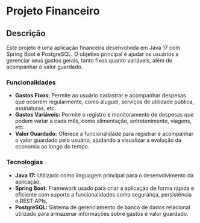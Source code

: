 # Projeto Financeiro

## Descrição

Este projeto é uma aplicação financeira desenvolvida em Java 17 com Spring Boot e PostgreSQL. O objetivo principal é ajudar os usuários a gerenciar seus gastos gerais, tanto fixos quanto variáveis, além de acompanhar o valor guardado.

### Funcionalidades

- **Gastos Fixos:** Permite ao usuário cadastrar e acompanhar despesas que ocorrem regularmente, como aluguel, serviços de utilidade pública, assinaturas, etc.
- **Gastos Variáveis:** Permite o registro e monitoramento de despesas que podem variar a cada mês, como alimentação, entretenimento, viagens, etc.
- **Valor Guardado:** Oferece a funcionalidade para registrar e acompanhar o valor guardado pelo usuário, ajudando a visualizar a evolução da economia ao longo do tempo.

### Tecnologias

- **Java 17:** Utilizado como linguagem principal para o desenvolvimento da aplicação.
- **Spring Boot:** Framework usado para criar a aplicação de forma rápida e eficiente com suporte a funcionalidades como segurança, persistência e REST APIs.
- **PostgreSQL:** Sistema de gerenciamento de banco de dados relacional utilizado para armazenar informações sobre gastos e valor guardado.
